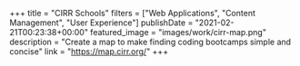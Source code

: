 +++
title = "CIRR Schools"
filters = ["Web Applications", "Content Management", "User Experience"]
publishDate = "2021-02-21T00:23:38+00:00"
featured_image = "images/work/cirr-map.png"
description = "Create a map to make finding coding bootcamps simple and concise"
link = "https://map.cirr.org/"
+++